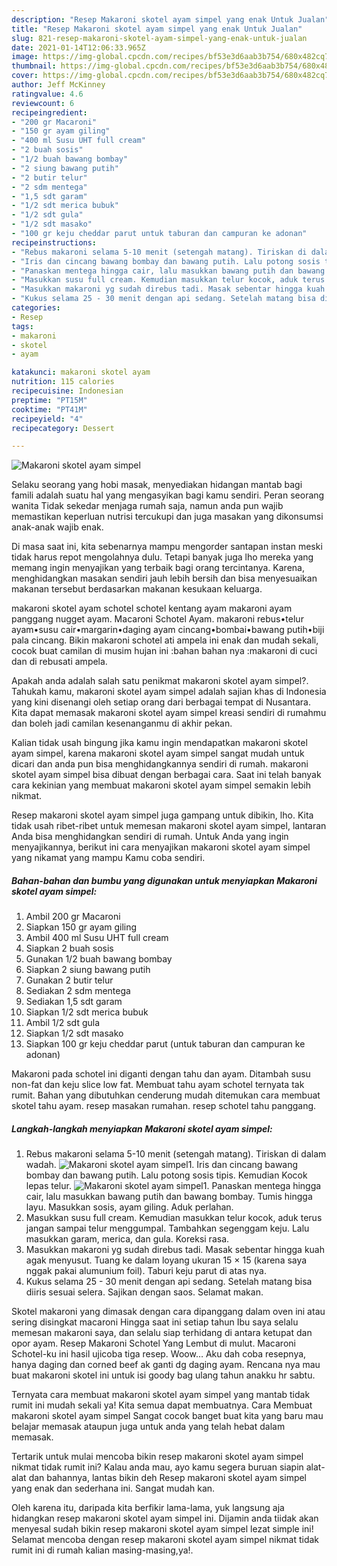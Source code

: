 ```yaml
---
description: "Resep Makaroni skotel ayam simpel yang enak Untuk Jualan"
title: "Resep Makaroni skotel ayam simpel yang enak Untuk Jualan"
slug: 821-resep-makaroni-skotel-ayam-simpel-yang-enak-untuk-jualan
date: 2021-01-14T12:06:33.965Z
image: https://img-global.cpcdn.com/recipes/bf53e3d6aab3b754/680x482cq70/makaroni-skotel-ayam-simpel-foto-resep-utama.jpg
thumbnail: https://img-global.cpcdn.com/recipes/bf53e3d6aab3b754/680x482cq70/makaroni-skotel-ayam-simpel-foto-resep-utama.jpg
cover: https://img-global.cpcdn.com/recipes/bf53e3d6aab3b754/680x482cq70/makaroni-skotel-ayam-simpel-foto-resep-utama.jpg
author: Jeff McKinney
ratingvalue: 4.6
reviewcount: 6
recipeingredient:
- "200 gr Macaroni"
- "150 gr ayam giling"
- "400 ml Susu UHT full cream"
- "2 buah sosis"
- "1/2 buah bawang bombay"
- "2 siung bawang putih"
- "2 butir telur"
- "2 sdm mentega"
- "1,5 sdt garam"
- "1/2 sdt merica bubuk"
- "1/2 sdt gula"
- "1/2 sdt masako"
- "100 gr keju cheddar parut untuk taburan dan campuran ke adonan"
recipeinstructions:
- "Rebus makaroni selama 5-10 menit (setengah matang). Tiriskan di dalam wadah."
- "Iris dan cincang bawang bombay dan bawang putih. Lalu potong sosis tipis. Kemudian Kocok lepas telur."
- "Panaskan mentega hingga cair, lalu masukkan bawang putih dan bawang bombay. Tumis hingga layu. Masukkan sosis, ayam giling. Aduk perlahan."
- "Masukkan susu full cream. Kemudian masukkan telur kocok, aduk terus jangan sampai telur menggumpal. Tambahkan segenggam keju. Lalu masukkan garam, merica, dan gula. Koreksi rasa."
- "Masukkan makaroni yg sudah direbus tadi. Masak sebentar hingga kuah agak menyusut. Tuang ke dalam loyang ukuran 15 × 15 (karena saya nggak pakai alumunium foil). Taburi keju parut di atas nya."
- "Kukus selama 25 - 30 menit dengan api sedang. Setelah matang bisa diiris sesuai selera. Sajikan dengan saos. Selamat makan."
categories:
- Resep
tags:
- makaroni
- skotel
- ayam

katakunci: makaroni skotel ayam 
nutrition: 115 calories
recipecuisine: Indonesian
preptime: "PT15M"
cooktime: "PT41M"
recipeyield: "4"
recipecategory: Dessert

---
```



![Makaroni skotel ayam simpel](https://img-global.cpcdn.com/recipes/bf53e3d6aab3b754/680x482cq70/makaroni-skotel-ayam-simpel-foto-resep-utama.jpg)

Selaku seorang yang hobi masak, menyediakan hidangan mantab bagi famili adalah suatu hal yang mengasyikan bagi kamu sendiri. Peran seorang  wanita Tidak sekedar menjaga rumah saja, namun anda pun wajib memastikan keperluan nutrisi tercukupi dan juga masakan yang dikonsumsi anak-anak wajib enak.

Di masa  saat ini, kita sebenarnya mampu mengorder santapan instan meski tidak harus repot mengolahnya dulu. Tetapi banyak juga lho mereka yang memang ingin menyajikan yang terbaik bagi orang tercintanya. Karena, menghidangkan masakan sendiri jauh lebih bersih dan bisa menyesuaikan makanan tersebut berdasarkan makanan kesukaan keluarga. 

makaroni skotel ayam schotel schotel kentang ayam makaroni ayam panggang nugget ayam. Macaroni Schotel Ayam. makaroni rebus•telur ayam•susu cair•margarin•daging ayam cincang•bombai•bawang putih•biji pala cincang. Bikin makaroni schotel ati ampela ini enak dan mudah sekali, cocok buat camilan di musim hujan ini :bahan bahan nya :makaroni di cuci dan di rebusati ampela.

Apakah anda adalah salah satu penikmat makaroni skotel ayam simpel?. Tahukah kamu, makaroni skotel ayam simpel adalah sajian khas di Indonesia yang kini disenangi oleh setiap orang dari berbagai tempat di Nusantara. Kita dapat memasak makaroni skotel ayam simpel kreasi sendiri di rumahmu dan boleh jadi camilan kesenanganmu di akhir pekan.

Kalian tidak usah bingung jika kamu ingin mendapatkan makaroni skotel ayam simpel, karena makaroni skotel ayam simpel sangat mudah untuk dicari dan anda pun bisa menghidangkannya sendiri di rumah. makaroni skotel ayam simpel bisa dibuat dengan berbagai cara. Saat ini telah banyak cara kekinian yang membuat makaroni skotel ayam simpel semakin lebih nikmat.

Resep makaroni skotel ayam simpel juga gampang untuk dibikin, lho. Kita tidak usah ribet-ribet untuk memesan makaroni skotel ayam simpel, lantaran Anda bisa menghidangkan sendiri di rumah. Untuk Anda yang ingin menyajikannya, berikut ini cara menyajikan makaroni skotel ayam simpel yang nikamat yang mampu Kamu coba sendiri.

<!--inarticleads1-->

##### Bahan-bahan dan bumbu yang digunakan untuk menyiapkan Makaroni skotel ayam simpel:

1. Ambil 200 gr Macaroni
1. Siapkan 150 gr ayam giling
1. Ambil 400 ml Susu UHT full cream
1. Siapkan 2 buah sosis
1. Gunakan 1/2 buah bawang bombay
1. Siapkan 2 siung bawang putih
1. Gunakan 2 butir telur
1. Sediakan 2 sdm mentega
1. Sediakan 1,5 sdt garam
1. Siapkan 1/2 sdt merica bubuk
1. Ambil 1/2 sdt gula
1. Siapkan 1/2 sdt masako
1. Siapkan 100 gr keju cheddar parut (untuk taburan dan campuran ke adonan)


Makaroni pada schotel ini diganti dengan tahu dan ayam. Ditambah susu non-fat dan keju slice low fat. Membuat tahu ayam schotel ternyata tak rumit. Bahan yang dibutuhkan cenderung mudah ditemukan cara membuat skotel tahu ayam. resep masakan rumahan. resep schotel tahu panggang. 

<!--inarticleads2-->

##### Langkah-langkah menyiapkan Makaroni skotel ayam simpel:

1. Rebus makaroni selama 5-10 menit (setengah matang). Tiriskan di dalam wadah.
<img src="https://img-global.cpcdn.com/steps/4ee02d3a2ab8bcc8/160x128cq70/makaroni-skotel-ayam-simpel-langkah-memasak-1-foto.jpg" alt="Makaroni skotel ayam simpel">1. Iris dan cincang bawang bombay dan bawang putih. Lalu potong sosis tipis. Kemudian Kocok lepas telur.
<img src="https://img-global.cpcdn.com/steps/ce4fa69611b39c33/160x128cq70/makaroni-skotel-ayam-simpel-langkah-memasak-2-foto.jpg" alt="Makaroni skotel ayam simpel">1. Panaskan mentega hingga cair, lalu masukkan bawang putih dan bawang bombay. Tumis hingga layu. Masukkan sosis, ayam giling. Aduk perlahan.
1. Masukkan susu full cream. Kemudian masukkan telur kocok, aduk terus jangan sampai telur menggumpal. Tambahkan segenggam keju. Lalu masukkan garam, merica, dan gula. Koreksi rasa.
1. Masukkan makaroni yg sudah direbus tadi. Masak sebentar hingga kuah agak menyusut. Tuang ke dalam loyang ukuran 15 × 15 (karena saya nggak pakai alumunium foil). Taburi keju parut di atas nya.
1. Kukus selama 25 - 30 menit dengan api sedang. Setelah matang bisa diiris sesuai selera. Sajikan dengan saos. Selamat makan.


Skotel makaroni yang dimasak dengan cara dipanggang dalam oven ini atau sering disingkat macaroni Hingga saat ini setiap tahun Ibu saya selalu memesan makaroni saya, dan selalu siap terhidang di antara ketupat dan opor ayam. Resep Makaroni Schotel Yang Lembut di mulut. Macaroni Schotel-ku ini hasil ujicoba tiga resep. Woow… Aku dah coba resepnya, hanya daging dan corned beef ak ganti dg daging ayam. Rencana nya mau buat makaroni skotel ini untuk isi goody bag ulang tahun anakku hr sabtu. 

Ternyata cara membuat makaroni skotel ayam simpel yang mantab tidak rumit ini mudah sekali ya! Kita semua dapat membuatnya. Cara Membuat makaroni skotel ayam simpel Sangat cocok banget buat kita yang baru mau belajar memasak ataupun juga untuk anda yang telah hebat dalam memasak.

Tertarik untuk mulai mencoba bikin resep makaroni skotel ayam simpel nikmat tidak rumit ini? Kalau anda mau, ayo kamu segera buruan siapin alat-alat dan bahannya, lantas bikin deh Resep makaroni skotel ayam simpel yang enak dan sederhana ini. Sangat mudah kan. 

Oleh karena itu, daripada kita berfikir lama-lama, yuk langsung aja hidangkan resep makaroni skotel ayam simpel ini. Dijamin anda tiidak akan menyesal sudah bikin resep makaroni skotel ayam simpel lezat simple ini! Selamat mencoba dengan resep makaroni skotel ayam simpel nikmat tidak rumit ini di rumah kalian masing-masing,ya!.

